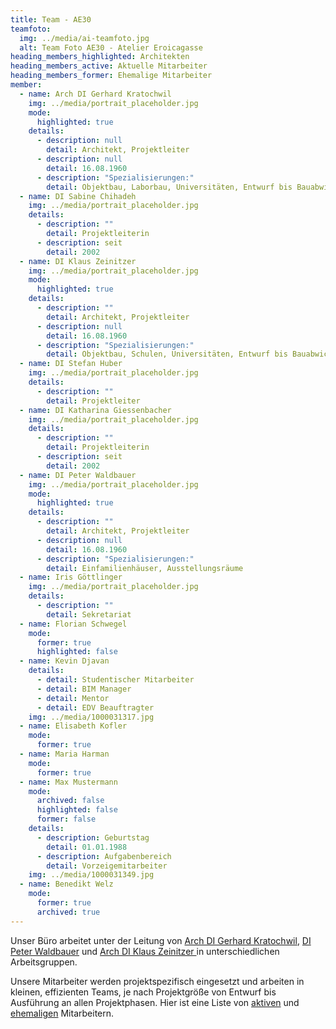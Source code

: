 ```yaml
---
title: Team - AE30
teamfoto:
  img: ../media/ai-teamfoto.jpg
  alt: Team Foto AE30 - Atelier Eroicagasse
heading_members_highlighted: Architekten
heading_members_active: Aktuelle Mitarbeiter
heading_members_former: Ehemalige Mitarbeiter
member:
  - name: Arch DI Gerhard Kratochwil
    img: ../media/portrait_placeholder.jpg
    mode:
      highlighted: true
    details:
      - description: null
        detail: Architekt, Projektleiter
      - description: null
        detail: 16.08.1960
      - description: "Spezialisierungen:"
        detail: Objektbau, Laborbau, Universitäten, Entwurf bis Bauabwicklung
  - name: DI Sabine Chihadeh
    img: ../media/portrait_placeholder.jpg
    details:
      - description: ""
        detail: Projektleiterin
      - description: seit
        detail: 2002
  - name: DI Klaus Zeinitzer
    img: ../media/portrait_placeholder.jpg
    mode:
      highlighted: true
    details:
      - description: ""
        detail: Architekt, Projektleiter
      - description: null
        detail: 16.08.1960
      - description: "Spezialisierungen:"
        detail: Objektbau, Schulen, Universitäten, Entwurf bis Bauabwicklung
  - name: DI Stefan Huber
    img: ../media/portrait_placeholder.jpg
    details:
      - description: ""
        detail: Projektleiter
  - name: DI Katharina Giessenbacher
    img: ../media/portrait_placeholder.jpg
    details:
      - description: ""
        detail: Projektleiterin
      - description: seit
        detail: 2002
  - name: DI Peter Waldbauer
    img: ../media/portrait_placeholder.jpg
    mode:
      highlighted: true
    details:
      - description: ""
        detail: Architekt, Projektleiter
      - description: null
        detail: 16.08.1960
      - description: "Spezialisierungen:"
        detail: Einfamilienhäuser, Ausstellungsräume
  - name: Iris Göttlinger
    img: ../media/portrait_placeholder.jpg
    details:
      - description: ""
        detail: Sekretariat
  - name: Florian Schwegel
    mode:
      former: true
      highlighted: false
  - name: Kevin Djavan
    details:
      - detail: Studentischer Mitarbeiter
      - detail: BIM Manager
      - detail: Mentor
      - detail: EDV Beauftragter
    img: ../media/1000031317.jpg
  - name: Elisabeth Kofler
    mode:
      former: true
  - name: Maria Harman
    mode:
      former: true
  - name: Max Mustermann
    mode:
      archived: false
      highlighted: false
      former: false
    details:
      - description: Geburtstag
        detail: 01.01.1988
      - description: Aufgabenbereich
        detail: Vorzeigemitarbeiter
    img: ../media/1000031349.jpg
  - name: Benedikt Welz
    mode:
      former: true
      archived: true
---
```

  Unser Büro arbeitet unter der Leitung von [Arch DI Gerhard
  Kratochwil](#members_highlighted), [DI Peter Waldbauer](#members_highlighted)
  und [Arch DI Klaus Zeinitzer ](#members_highlighted)in unterschiedlichen
  Arbeitsgruppen. 


  Unsere Mitarbeiter werden projektspezifisch eingesetzt und arbeiten in kleinen, effizienten Teams, je nach Projektgröße von Entwurf bis Ausführung an allen Projektphasen. Hier ist eine Liste von [aktiven](#members_active) und [ehemaligen](#members_former) Mitarbeitern.
